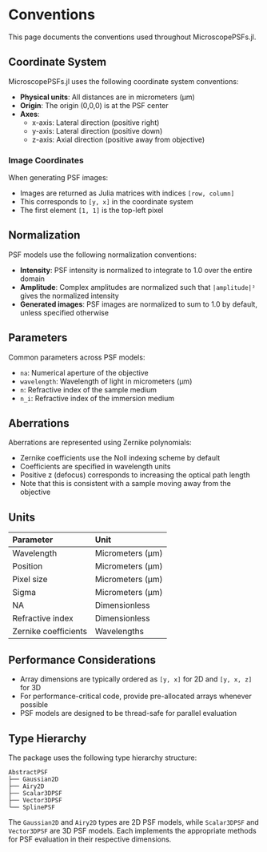 # Conventions

This page documents the conventions used throughout MicroscopePSFs.jl.

## Coordinate System

MicroscopePSFs.jl uses the following coordinate system conventions:

- **Physical units**: All distances are in micrometers (μm)
- **Origin**: The origin (0,0,0) is at the PSF center
- **Axes**:
  - x-axis: Lateral direction (positive right)
  - y-axis: Lateral direction (positive down)
  - z-axis: Axial direction (positive away from objective)

### Image Coordinates

When generating PSF images:

- Images are returned as Julia matrices with indices `[row, column]`
- This corresponds to `[y, x]` in the coordinate system
- The first element `[1, 1]` is the top-left pixel

## Normalization

PSF models use the following normalization conventions:

- **Intensity**: PSF intensity is normalized to integrate to 1.0 over the entire domain
- **Amplitude**: Complex amplitudes are normalized such that `|amplitude|²` gives the normalized intensity
- **Generated images**: PSF images are normalized to sum to 1.0 by default, unless specified otherwise

## Parameters

Common parameters across PSF models:

- `na`: Numerical aperture of the objective
- `wavelength`: Wavelength of light in micrometers (μm)
- `n`: Refractive index of the sample medium
- `n_i`: Refractive index of the immersion medium

## Aberrations

Aberrations are represented using Zernike polynomials:

- Zernike coefficients use the Noll indexing scheme by default
- Coefficients are specified in wavelength units
- Positive z (defocus) corresponds to increasing the optical path length
- Note that this is consistent with a sample moving away from the objective

## Units

| Parameter   | Unit                |
|:------------|:--------------------|
| Wavelength  | Micrometers (μm)    |
| Position    | Micrometers (μm)    |
| Pixel size  | Micrometers (μm)    |
| Sigma       | Micrometers (μm)    |
| NA          | Dimensionless       |
| Refractive index | Dimensionless  |
| Zernike coefficients | Wavelengths |

## Performance Considerations

- Array dimensions are typically ordered as `[y, x]` for 2D and `[y, x, z]` for 3D
- For performance-critical code, provide pre-allocated arrays whenever possible
- PSF models are designed to be thread-safe for parallel evaluation

## Type Hierarchy

The package uses the following type hierarchy structure:

```
AbstractPSF
├── Gaussian2D
├── Airy2D
├── Scalar3DPSF
├── Vector3DPSF
└── SplinePSF
```

The `Gaussian2D` and `Airy2D` types are 2D PSF models, while `Scalar3DPSF` and `Vector3DPSF` are 3D PSF models. Each implements the appropriate methods for PSF evaluation in their respective dimensions.